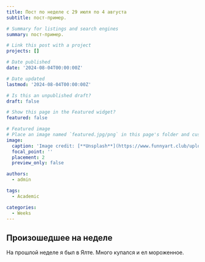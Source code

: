 ```yaml
---
title: Пост по неделе с 29 июля по 4 августа
subtitle: пост-пример.

# Summary for listings and search engines
summary: пост-пример.

# Link this post with a project
projects: []

# Date published
date: '2024-08-04T00:00:00Z'

# Date updated
lastmod: '2024-08-04T00:00:00Z'

# Is this an unpublished draft?
draft: false

# Show this page in the Featured widget?
featured: false

# Featured image
# Place an image named `featured.jpg/png` in this page's folder and customize its options here.
image:
  caption: 'Image credit: [**Unsplash**](https://www.funnyart.club/uploads/posts/2022-10/1666335577_34-www-funnyart-club-p-kartinki-ucheba-obrazovanie-krasivo-35.jpg)'
  focal_point: ''
  placement: 2
  preview_only: false

authors:
  - admin

tags:
  - Academic

categories:
  - Weeks
---
```


## Произошедшее на неделе

На прошлой неделе я был в Ялте. Много купался и ел мороженное.



